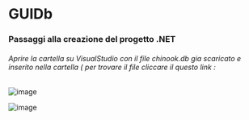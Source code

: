 # GUIDb
### Passaggi alla creazione del progetto .NET
###### Aprire la cartella su VisualStudio con il file chinook.db gia scaricato e inserito nella cartella ( per trovare il file cliccare il questo link : 


![image](https://github.com/P4020/GUIDb/assets/117436985/cc80996a-dcac-4fb1-ae5b-7dfd461a8fee)

![image](https://github.com/P4020/GUIDb/assets/117436985/abdb3300-730b-4a1d-8bef-5500f4aeca9e)

